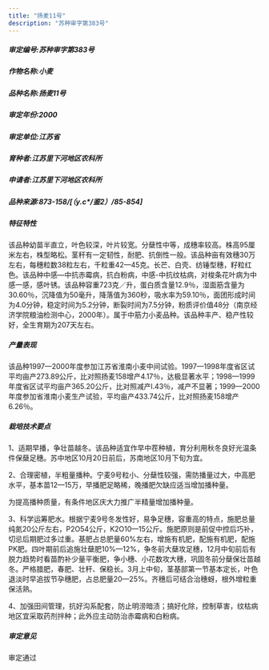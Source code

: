 ```yaml
---
title: "扬麦11号"
description: "苏种审字第383号"
---
```

##### 审定编号:苏种审字第383号

##### 作物名称:小麦

##### 品种名称:扬麦11号

##### 审定年份:2000

##### 审定单位:江苏省

##### 育种者:江苏里下河地区农科所

##### 申请者:江苏里下河地区农科所

##### 品种来源:873-158/[（y.c*/鉴2）/85-854]

##### 特征特性
该品种幼苗半直立，叶色较深，叶片较宽。分蘖性中等，成穗率较高。株高95厘米左右，株型略松。茎秆有一定韧性，耐肥、抗倒性一般。该品种亩有效穗30万左右，每穗粒数38粒左右，千粒重42—45克。长芒、白壳、纺锤型穗，籽粒红色。该品种中感—中抗赤霉病，抗白粉病，中感-中抗纹枯病，对梭条花叶病为中感一感，感叶锈。该品种容重723克／升，蛋白质含量12.9％，湿面筋含量为30.60％，沉降值为50毫升，降落值为360秒，吸水率为59.10％，面团形成时间为4.0分钟，稳定时间为5.2分钟，断裂时间为7.5分钟，粉质评价值48分（南京经济学院粮油检测中心，2000年）。属于中筋力小麦品种。该品种丰产、稳产性较好，全生育期为207天左右。

##### 产量表现
该品种1997—2000年度参加江苏省淮南小麦中间试验。1997—1998年度省区试平均亩产273.89公斤，比对照扬麦158增产4.17％，达极显著水平；1998—1999年度省区试平均亩产365.20公斤，比对照减产l.43％，减产不显著；1999—2000年度参加省淮南小麦生产试验，平均亩产433.74公斤，比对照扬麦158增产6.26％。

##### 栽培技术要点
1、适期早播，争壮苗越冬。该品种适宜作早中茬种植，育分利用秋冬良好光温条件保蘖足穗。苏中地区10月20日前后，苏南地区10月下旬为宜。
2、合理密植，半粗量播种。宁麦9号粒小、分蘖性较强，需防播量过大，中高肥水平，基本苗12—15万，早播肥足略稀，晚播肥欠缺应适当增加播种量。
为提高播种质量，有条件地区庆大力推广半精量增加播种量。
3、科学运筹肥水。根据宁麦9号冬发性好，易争足穗，容重高的特点，施肥总量纯氮20公斤左右，P2O54公斤，K2O10—15公斤。施肥原则是前促中控后巧补，切忌后期肥过多过重。基肥占总肥量60%左右，增施有机肥，配施有机肥，配施PK肥。四叶期前后追施壮蘖肥10%—12%，争冬前大蘖攻足穗，12月中旬前后有脱力趋势时看苗酌补少量平衡肥，争小穗、小花数攻大穗，巩固冬前分蘖保壮苗越冬。严格腊肥，春肥、壮秆、保稳长。3月上中旬，茎基部第一节基本定长，叶色退淡时早追拔节孕穗肥，占总肥量20—25%。齐穗后可结合治穗蚜，根外增粒重保活熟。
4、加强田间管理，抗好沟系配套，防止明涝暗渍；搞好化除，控制草害，纹枯病地区宜采取药剂拌种；此外应主动防治赤霉病和白粉病。


##### 审定意见
审定通过
